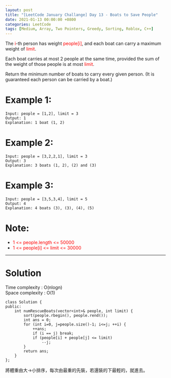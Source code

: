 ```yaml
---
layout: post
title: "[LeetCode January Challange] Day 13 - Boats to Save People"
date: 2021-01-13 00:00:00 +0800
categories: LeetCode
tags: [Medium, Array, Two Pointers, Greedy, Sorting, Roblox, C++]
---
```

The <font color="red">i</font>-th person has weight <font color="red">people[i]</font>, and each boat can carry a maximum weight of <font color="red">limit</font>.

Each boat carries at most 2 people at the same time, provided the sum of the weight of those people is at most <font color="red">limit</font>.

Return the minimum number of boats to carry every given person.  (It is guaranteed each person can be carried by a boat.)

# Example 1:

	Input: people = [1,2], limit = 3
	Output: 1
	Explanation: 1 boat (1, 2)

# Example 2:

	Input: people = [3,2,2,1], limit = 3
	Output: 3
	Explanation: 3 boats (1, 2), (2) and (3)

# Example 3:

	Input: people = [3,5,3,4], limit = 5
	Output: 4
	Explanation: 4 boats (3), (3), (4), (5)

# Note:
- <font color="red">1 <= people.length <= 50000</font>
- <font color="red">1 <= people[i] <= limit <= 30000</font>

______________________  

# Solution  

Time complexity : O(nlogn)  
Space complexity : O(1)  

	class Solution {
	public:
	    int numRescueBoats(vector<int>& people, int limit) {
	        sort(people.rbegin(), people.rend());
	        int ans = 0;
	        for (int i=0, j=people.size()-1; i<=j; ++i) {
	            ++ans;
	            if (i == j) break;
	            if (people[i] + people[j] <= limit)
	                --j;
	        }
	        return ans;
	    }
	};

將體重由大→小排序，每次由最重的先裝，若還裝的下最輕的，就進去。